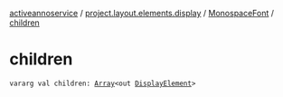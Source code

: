 [activeannoservice](../../index.md) / [project.layout.elements.display](../index.md) / [MonospaceFont](index.md) / [children](./children.md)

# children

`vararg val children: `[`Array`](https://kotlinlang.org/api/latest/jvm/stdlib/kotlin/-array/index.html)`<out `[`DisplayElement`](../-display-element.md)`>`